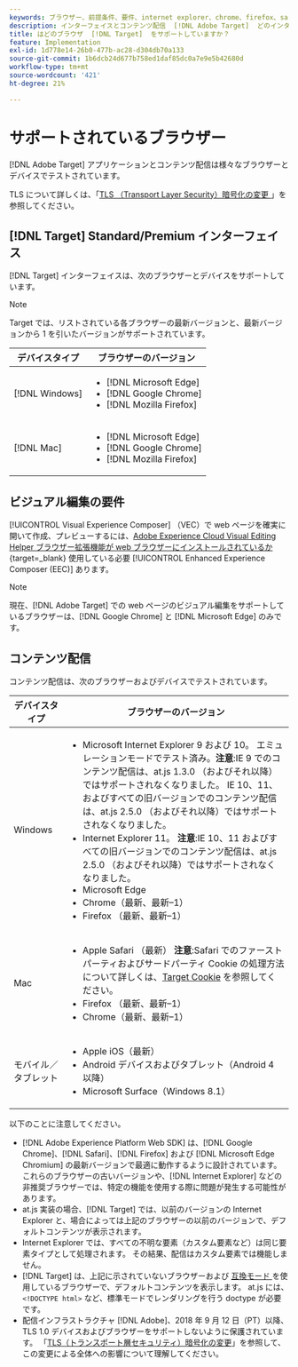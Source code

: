 ```yaml
---
keywords: ブラウザー、前提条件、要件、internet explorer、chrome、firefox、safari、android、surface、Browsers0
description: インターフェイスとコンテンツ配信  [!DNL Adobe Target]  どのインターネットブラウザーがサポートされているかについて説明します。
title: はどのブラウザ  [!DNL Target]  をサポートしていますか？
feature: Implementation
exl-id: 1d778e14-26b0-477b-ac28-d304db70a133
source-git-commit: 1b6dcb24d677b758ed1daf85dc0a7e9e5b42680d
workflow-type: tm+mt
source-wordcount: '421'
ht-degree: 21%

---
```


# サポートされているブラウザー

[!DNL Adobe Target] アプリケーションとコンテンツ配信は様々なブラウザーとデバイスでテストされています。

TLS について詳しくは、「[TLS （Transport Layer Security）暗号化の変更 ](tls-transport-layer-security-encryption.md)」を参照してください。

## [!DNL Target] Standard/Premium インターフェイス

[!DNL Target] インターフェイスは、次のブラウザーとデバイスをサポートしています。

>[!NOTE]
>
>Target では、リストされている各ブラウザーの最新バージョンと、最新バージョンから 1 を引いたバージョンがサポートされています。


| デバイスタイプ | ブラウザーのバージョン |
|--- |--- |
| [!DNL Windows] | <ul><li>[!DNL Microsoft Edge]</li><li>[!DNL Google Chrome]</li><li>[!DNL Mozilla Firefox]</li></ul> |
| [!DNL Mac] | <ul><li>[!DNL Microsoft Edge]</li><li>[!DNL Google Chrome]</li><li>[!DNL Mozilla Firefox]</li></ul> |

## ビジュアル編集の要件

[!UICONTROL Visual Experience Composer] （VEC）で web ページを確実に開いて作成、プレビューするには、[Adobe Experience Cloud Visual Editing Helper ブラウザー拡張機能が web ブラウザーにインストールされているか ](https://experienceleague.adobe.com/en/docs/target/using/experiences/vec/troubleshoot-composer/visual-editing-helper-extension){target=_blank} 使用している必要 [!UICONTROL Enhanced Experience Composer (EEC)] あります。

>[!NOTE]
>
>現在、[!DNL Adobe Target] での web ページのビジュアル編集をサポートしているブラウザーは、[!DNL Google Chrome] と [!DNL Microsoft Edge] のみです。


## コンテンツ配信

コンテンツ配信は、次のブラウザーおよびデバイスでテストされています。

| デバイスタイプ | ブラウザーのバージョン |
|--- |--- |
| Windows | <ul><li>Microsoft Internet Explorer 9 および 10。 エミュレーションモードでテスト済み。**注意**:IE 9 でのコンテンツ配信は、at.js 1.3.0 （およびそれ以降）ではサポートされなくなりました。 IE 10、11、およびすべての旧バージョンでのコンテンツ配信は、at.js 2.5.0 （およびそれ以降）ではサポートされなくなりました。</li><li>Internet Explorer 11。 **注意**:IE 10、11 およびすべての旧バージョンでのコンテンツ配信は、at.js 2.5.0 （およびそれ以降）ではサポートされなくなりました。</li><li>Microsoft Edge</li><li>Chrome（最新、最新–1）</li><li>Firefox （最新、最新–1）</li></ul> |
| Mac | <ul><li>Apple Safari （最新） **注意**:Safari でのファーストパーティおよびサードパーティ Cookie の処理方法について詳しくは、[Target Cookie](../implement/client-side/atjs/atjs-cookies.md) を参照してください。</li><li>Firefox （最新、最新–1）</li><li>Chrome（最新、最新–1）</li></ul> |
| モバイル／タブレット | <ul><li>Apple iOS（最新）</li><li>Android デバイスおよびタブレット（Android 4 以降）</li><li>Microsoft Surface（Windows 8.1）</li></ul> |

以下のことに注意してください。

* [!DNL Adobe Experience Platform Web SDK] は、[!DNL Google Chrome]、[!DNL Safari]、[!DNL Firefox] および [!DNL Microsoft Edge Chromium] の最新バージョンで最適に動作するように設計されています。 これらのブラウザーの古いバージョンや、[!DNL Internet Explorer] などの非推奨ブラウザーでは、特定の機能を使用する際に問題が発生する可能性があります。
* at.js 実装の場合、[!DNL Target] では、以前のバージョンの Internet Explorer と、場合によっては上記のブラウザーの以前のバージョンで、デフォルトコンテンツが表示されます。
* Internet Explorer では、すべての不明な要素（カスタム要素など）は同じ要素タイプとして処理されます。 その結果、配信はカスタム要素では機能しません。
* [!DNL Target] は、上記に示されていないブラウザーおよび [ 互換モード ](https://en.wikipedia.org/wiki/Quirks_mode) を使用しているブラウザーで、デフォルトコンテンツを表示します。 at.js には、`<!DOCTYPE html>` など、標準モードでレンダリングを行う doctype が必要です。
* 配信インフラストラクチャ [!DNL Adobe]、2018 年 9 月 12 日（PT）以降、TLS 1.0 デバイスおよびブラウザーをサポートしないように保護されています。 「[TLS（トランスポート層セキュリティ）暗号化の変更](../before-implement/tls-transport-layer-security-encryption.md)」を参照して、この変更による全体への影響について理解してください。
